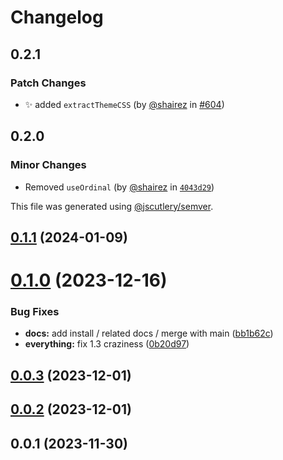 # Changelog

## 0.2.1

### Patch Changes

- ✨ added `extractThemeCSS` (by [@shairez](https://github.com/shairez) in [#604](https://github.com/qwikifiers/qwik-ui/pull/604))

## 0.2.0

### Minor Changes

- Removed `useOrdinal` (by [@shairez](https://github.com/shairez) in [`4043d29`](https://github.com/qwikifiers/qwik-ui/commit/4043d29dcc39b03f16c79d659da592af3fbeafeb))

This file was generated using [@jscutlery/semver](https://github.com/jscutlery/semver).

## [0.1.1](https://github.com/qwikifiers/qwik-ui/compare/utils-0.1.0...utils-0.1.1) (2024-01-09)

# [0.1.0](https://github.com/qwikifiers/qwik-ui/compare/utils-0.0.3...utils-0.1.0) (2023-12-16)

### Bug Fixes

- **docs:** add install / related docs / merge with main ([bb1b62c](https://github.com/qwikifiers/qwik-ui/commit/bb1b62cd87d376858fd706e9b5344603be87127c))
- **everything:** fix 1.3 craziness ([0b20d97](https://github.com/qwikifiers/qwik-ui/commit/0b20d97af41f75bc7e1215391fd1c202ee8a9366))

## [0.0.3](https://github.com/qwikifiers/qwik-ui/compare/utils-0.0.2...utils-0.0.3) (2023-12-01)

## [0.0.2](https://github.com/qwikifiers/qwik-ui/compare/utils-0.0.1...utils-0.0.2) (2023-12-01)

## 0.0.1 (2023-11-30)
